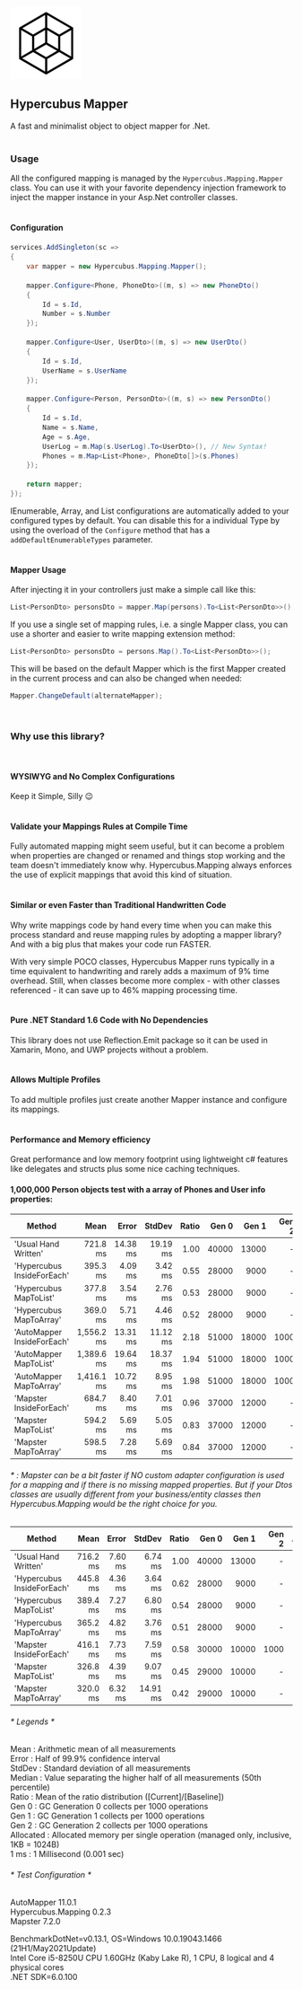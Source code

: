 ![Icon](https://raw.githubusercontent.com/dannotsys/Hypercubus.Mapping/main/.github/images/Hypercubus_icon.png)

## Hypercubus Mapper
A fast and minimalist object to object mapper for .Net.\
&nbsp;

### Usage

All the configured mapping is managed by the `Hypercubus.Mapping.Mapper` class. You can use it with your favorite dependency injection framework to inject the mapper instance in your Asp.Net controller classes.\
&nbsp;

#### Configuration
```csharp
services.AddSingleton(sc =>
{
    var mapper = new Hypercubus.Mapping.Mapper();

    mapper.Configure<Phone, PhoneDto>((m, s) => new PhoneDto()
    {
        Id = s.Id,
        Number = s.Number
    });

    mapper.Configure<User, UserDto>((m, s) => new UserDto()
    {
        Id = s.Id,
        UserName = s.UserName
    });

    mapper.Configure<Person, PersonDto>((m, s) => new PersonDto()
    {
        Id = s.Id,
        Name = s.Name,
        Age = s.Age,
        UserLog = m.Map(s.UserLog).To<UserDto>(), // New Syntax!
        Phones = m.Map<List<Phone>, PhoneDto[]>(s.Phones)
    });

    return mapper;
});
```
IEnumerable, Array, and List configurations are automatically added to your configured types by default. You can disable this for a individual Type by using the overload of the `Configure` method that has a `addDefaultEnumerableTypes` parameter.\
&nbsp;


#### Mapper Usage
After injecting it in your controllers just make a simple call like this:

```csharp
List<PersonDto> personsDto = mapper.Map(persons).To<List<PersonDto>>();
```
If you use a single set of mapping rules, i.e. a single Mapper class, you can use a shorter and easier to write mapping extension method:

```csharp
List<PersonDto> personsDto = persons.Map().To<List<PersonDto>>();
```
This will be based on the default Mapper which is the first Mapper created in the current process and can also be changed when needed:
```csharp
Mapper.ChangeDefault(alternateMapper);
```
&nbsp;

### Why use this library?
&nbsp;

#### WYSIWYG and No Complex Configurations

Keep it Simple, Silly :wink:\
&nbsp;

#### Validate your Mappings Rules at Compile Time

Fully automated mapping might seem useful, but it can become a problem when properties are changed or renamed and things stop working and the team doesn't immediately know why. Hypercubus.Mapping always enforces the use of explicit mappings that avoid this kind of situation.\
&nbsp;

#### Similar or even Faster than Traditional Handwritten Code

Why write mappings code by hand every time when you can make this process standard and reuse mapping rules by adopting a mapper library? And with a big plus that makes your code run FASTER.

With very simple POCO classes, Hypercubus Mapper runs typically in a time equivalent to handwriting and rarely adds a maximum of 9% time overhead. Still, when classes become more complex - with other classes referenced - it can save up to 46% mapping processing time.\
&nbsp;

#### Pure .NET Standard 1.6 Code with No Dependencies

This library does not use Reflection.Emit package so it can be used in Xamarin, Mono, and UWP projects without a problem.\
&nbsp;

#### Allows Multiple Profiles

To add multiple profiles just create another Mapper instance and configure its mappings.\
&nbsp;

#### Performance and Memory efficiency
Great performance and low memory footprint using lightweight c# features like delegates and structs plus some nice caching techniques.

#### 1,000,000 Person objects test with a array of Phones and User info properties:

|                     Method |       Mean |    Error |   StdDev | Ratio |      Gen 0 |      Gen 1 |     Gen 2 | Allocated |
|--------------------------- |-----------:|---------:|---------:|------:|-----------:|-----------:|----------:|----------:|
|       'Usual Hand Written' |   721.8 ms | 14.38 ms | 19.19 ms |  1.00 | 40000      | 13000      |         - |    244 MB |
| 'Hypercubus InsideForEach' |   395.3 ms |  4.09 ms |  3.42 ms |  0.55 | 28000      |  9000      |         - |    184 MB |
|     'Hypercubus MapToList' |   377.8 ms |  3.54 ms |  2.76 ms |  0.53 | 28000      |  9000      |         - |    175 MB |
|    'Hypercubus MapToArray' |   369.0 ms |  5.71 ms |  4.46 ms |  0.52 | 28000      |  9000      |         - |    175 MB |
| 'AutoMapper InsideForEach' | 1,556.2 ms | 13.31 ms | 11.12 ms |  2.18 | 51000      | 18000      | 1000      |    314 MB |
|     'AutoMapper MapToList' | 1,389.6 ms | 19.64 ms | 18.37 ms |  1.94 | 51000      | 18000      | 1000      |    314 MB |
|    'AutoMapper MapToArray' | 1,416.1 ms | 10.72 ms |  8.95 ms |  1.98 | 51000      | 18000      | 1000      |    305 MB |
|    'Mapster InsideForEach' |   684.7 ms |  8.40 ms |  7.01 ms |  0.96 | 37000      | 12000      |         - |    237 MB |
|        'Mapster MapToList' |   594.2 ms |  5.69 ms |  5.05 ms |  0.83 | 37000      | 12000      |         - |    229 MB |
|       'Mapster MapToArray' |   598.5 ms |  7.28 ms |  5.69 ms |  0.84 | 37000      | 12000      |         - |    229 MB |

###### * : Mapster can be a bit faster if NO custom adapter configuration is used for a mapping and if there is no missing mapped properties. But if your Dtos classes are usually different from your business/entity classes then Hypercubus.Mapping would be the right choice for you.

|                     Method |     Mean |   Error |   StdDev | Ratio |      Gen 0 |      Gen 1 |     Gen 2 | Allocated |
|--------------------------- |---------:|--------:|---------:|------:|-----------:|-----------:|----------:|----------:|
|       'Usual Hand Written' | 716.2 ms | 7.60 ms |  6.74 ms |  1.00 | 40000      | 13000      |         - |    244 MB |
| 'Hypercubus InsideForEach' | 445.8 ms | 4.36 ms |  3.64 ms |  0.62 | 28000      |  9000      |         - |    184 MB |
|     'Hypercubus MapToList' | 389.4 ms | 7.27 ms |  6.80 ms |  0.54 | 28000      |  9000      |         - |    175 MB |
|    'Hypercubus MapToArray' | 365.2 ms | 4.82 ms |  3.76 ms |  0.51 | 28000      |  9000      |         - |    175 MB |
|    'Mapster InsideForEach' | 416.1 ms | 7.73 ms |  7.59 ms |  0.58 | 30000      | 10000      | 1000      |    191 MB |
|        'Mapster MapToList' | 326.8 ms | 4.39 ms |  9.07 ms |  0.45 | 29000      | 10000      |         - |    183 MB |
|       'Mapster MapToArray' | 320.0 ms | 6.32 ms | 14.91 ms |  0.42 | 29000      | 10000      |         - |    183 MB |

###### * Legends *
 Mean      : Arithmetic mean of all measurements\
  Error     : Half of 99.9% confidence interval\
  StdDev    : Standard deviation of all measurements\
  Median    : Value separating the higher half of all measurements (50th percentile)\
  Ratio     : Mean of the ratio distribution ([Current]/[Baseline])\
  Gen 0     : GC Generation 0 collects per 1000 operations\
  Gen 1     : GC Generation 1 collects per 1000 operations\
  Gen 2     : GC Generation 2 collects per 1000 operations\
  Allocated : Allocated memory per single operation (managed only, inclusive, 1KB = 1024B)\
  1 ms      : 1 Millisecond (0.001 sec)

###### * Test Configuration *

AutoMapper 11.0.1\
Hypercubus.Mapping 0.2.3\
Mapster 7.2.0

BenchmarkDotNet=v0.13.1, OS=Windows 10.0.19043.1466 (21H1/May2021Update)\
Intel Core i5-8250U CPU 1.60GHz (Kaby Lake R), 1 CPU, 8 logical and 4 physical cores\
.NET SDK=6.0.100 
